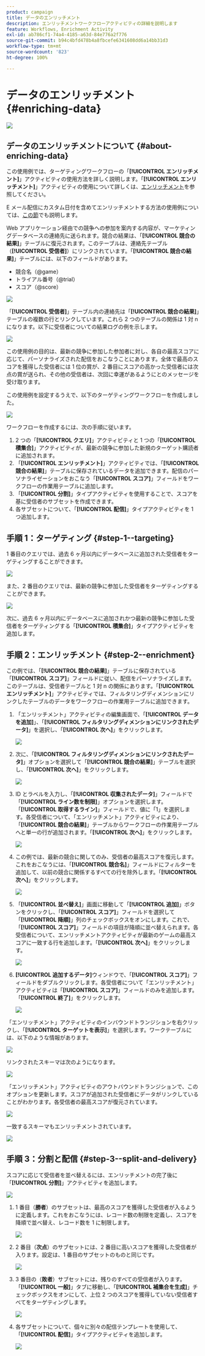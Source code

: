 ```yaml
---
product: campaign
title: データのエンリッチメント
description: エンリッチメントワークフローアクティビティの詳細を説明します
feature: Workflows, Enrichment Activity
exl-id: ab786cf1-74a4-4185-a63d-84e776a2f776
source-git-commit: b94c4bfd478b4a8fbcefe6341608dd6a14bb31d3
workflow-type: tm+mt
source-wordcount: '823'
ht-degree: 100%

---
```


# データのエンリッチメント{#enriching-data}

![](../../assets/common.svg)

## データのエンリッチメントについて {#about-enriching-data}

この使用例では、ターゲティングワークフローの「**[!UICONTROL エンリッチメント]**」アクティビティの使用方法を詳しく説明します。「**[!UICONTROL エンリッチメント]**」アクティビティの使用について詳しくは、[エンリッチメント](enrichment.md)を参照してください。

E メール配信にカスタム日付を含めてエンリッチメントする方法の使用例については、[この節](email-enrichment-with-custom-date-fields.md)でも説明します。

Web アプリケーション経由での競争への参加を案内する内容が、マーケティングデータベースの連絡先に送られます。競合の結果は、「**[!UICONTROL 競合の結果]**」テーブルに復元されます。このテーブルは、連絡先テーブル（**[!UICONTROL 受信者]**）にリンクされています。「**[!UICONTROL 競合の結果]**」テーブルには、以下のフィールドがあります。

* 競合名（@game）
* トライアル番号（@trial）
* スコア（@score）

![](assets/uc1_enrich_1.png)

「**[!UICONTROL 受信者]**」テーブル内の連絡先は「**[!UICONTROL 競合の結果]**」テーブルの複数の行とリンクしています。これら 2 つのテーブルの関係は 1 対 n になります。以下に受信者についての結果ログの例を示します。

![](assets/uc1_enrich_2.png)

この使用例の目的は、最新の競争に参加した参加者に対し、各自の最高スコアに応じて、パーソナライズされた配信をおこなうことにあります。全体で最高のスコアを獲得した受信者には 1 位の賞が、2 番目にスコアの高かった受信者には次点の賞が送られ、その他の受信者は、次回に幸運があるようにとのメッセージを受け取ります。

この使用例を設定するうえで、以下のターゲティングワークフローを作成しました。

![](assets/uc1_enrich_3.png)

ワークフローを作成するには、次の手順に従います。

1. 2 つの「**[!UICONTROL クエリ]**」アクティビティと 1 つの「**[!UICONTROL 積集合]**」アクティビティが、最新の競争に参加した新規のターゲット購読者に追加されます。
1. 「**[!UICONTROL エンリッチメント]**」アクティビティでは、「**[!UICONTROL 競合の結果]**」テーブルに保存されているデータを追加できます。配信のパーソナライゼーションをおこなう「**[!UICONTROL スコア]**」フィールドをワークフローの作業用テーブルに追加します。
1. 「**[!UICONTROL 分割]**」タイプアクティビティを使用することで、スコアを基に受信者のサブセットを作成できます。
1. 各サブセットについて、「**[!UICONTROL 配信]**」タイプアクティビティを 1 つ追加します。

## 手順 1：ターゲティング {#step-1--targeting}

1 番目のクエリでは、過去 6 ヶ月以内にデータベースに追加された受信者をターゲティングすることができます。

![](assets/uc1_enrich_4.png)

また、2 番目のクエリでは、最新の競争に参加した受信者をターゲティングすることができます。

![](assets/uc1_enrich_5.png)

次に、過去 6 ヶ月以内にデータベースに追加されかつ最新の競争に参加した受信者をターゲティングする「**[!UICONTROL 積集合]**」タイプアクティビティを追加します。

## 手順 2：エンリッチメント {#step-2--enrichment}

この例では、「**[!UICONTROL 競合の結果]**」テーブルに保存されている「**[!UICONTROL スコア]**」フィールドに従い、配信をパーソナライズします。このテーブルは、受信者テーブルと 1 対 n の関係にあります。「**[!UICONTROL エンリッチメント]**」アクティビティでは、フィルタリングディメンションにリンクしたテーブルのデータをワークフローの作業用テーブルに追加できます。

1. 「エンリッチメント」アクティビティの編集画面で、「**[!UICONTROL データを追加]**」、「**[!UICONTROL フィルタリングディメンションにリンクされたデータ]**」を選択し、「**[!UICONTROL 次へ]**」をクリックします。

   ![](assets/uc1_enrich_6.png)

1. 次に、「**[!UICONTROL フィルタリングディメンションにリンクされたデータ]**」オプションを選択して「**[!UICONTROL 競合の結果]**」テーブルを選択し、「**[!UICONTROL 次へ]**」をクリックします。

   ![](assets/uc1_enrich_7.png)

1. ID とラベルを入力し、「**[!UICONTROL 収集されたデータ]**」フィールドで「**[!UICONTROL ライン数を制限]**」オプションを選択します。「**[!UICONTROL 取得するライン]**」フィールドで、値に「1」を選択します。各受信者について、「エンリッチメント」アクティビティにより、「**[!UICONTROL 競合の結果]**」テーブルからワークフローの作業用テーブルへと単一の行が追加されます。「**[!UICONTROL 次へ]**」をクリックします。

   ![](assets/uc1_enrich_8.png)

1. この例では、最新の競合に関してのみ、受信者の最高スコアを復元します。これをおこなうには、「**[!UICONTROL 競合名]**」フィールドにフィルターを追加して、以前の競合に関係するすべての行を除外します。「**[!UICONTROL 次へ]**」をクリックします。

   ![](assets/uc1_enrich_9.png)

1. 「**[!UICONTROL 並べ替え]**」画面に移動して「**[!UICONTROL 追加]**」ボタンをクリックし、「**[!UICONTROL スコア]**」フィールドを選択して「**[!UICONTROL 降順]**」列のチェックボックスをオンにします。これで、「**[!UICONTROL スコア]**」フィールドの項目が降順に並べ替えられます。各受信者について、エンリッチメントアクティビティが最新のゲームの最高スコアに一致する行を追加します。「**[!UICONTROL 次へ]**」をクリックします。

   ![](assets/uc1_enrich_10.png)

1. **[!UICONTROL 追加するデータ]**&#x200B;ウィンドウで、「**[!UICONTROL スコア]**」フィールドをダブルクリックします。各受信者について「エンリッチメント」アクティビティは「**[!UICONTROL スコア]**」フィールドのみを追加します。「**[!UICONTROL 終了]**」をクリックします。

   ![](assets/uc1_enrich_11.png)

「エンリッチメント」アクティビティのインバウンドトランジションを右クリックし、「**[!UICONTROL ターゲットを表示]**」を選択します。ワークテーブルには、以下のような情報があります。


![](assets/uc1_enrich_13.png)

リンクされたスキーマは次のようになります。

![](assets/uc1_enrich_15.png)

「エンリッチメント」アクティビティのアウトバウンドトランジションで、このオプションを更新します。スコアが追加された受信者にデータがリンクしていることがわかります。各受信者の最高スコアが復元されています。

![](assets/uc1_enrich_12.png)

一致するスキーマもエンリッチメントされています。

![](assets/uc1_enrich_14.png)

## 手順 3：分割と配信 {#step-3--split-and-delivery}

スコアに応じて受信者を並べ替えるには、エンリッチメントの完了後に「**[!UICONTROL 分割]**」アクティビティを追加します。

![](assets/uc1_enrich_18.png)

1. 1 番目（**勝者**）のサブセットは、最高のスコアを獲得した受信者が入るように定義します。これをおこなうには、レコード数の制限を定義し、スコアを降順で並べ替え、レコード数を 1 に制限します。

   ![](assets/uc1_enrich_16.png)

1. 2 番目（**次点**）のサブセットには、2 番目に高いスコアを獲得した受信者が入ります。設定は、1 番目のサブセットのものと同じです。

   ![](assets/uc1_enrich_17.png)

1. 3 番目の（**敗者**）サブセットには、残りのすべての受信者が入ります。「**[!UICONTROL 一般]**」タブに移動し、「**[!UICONTROL 補集合を生成]**」チェックボックスをオンにして、上位 2 つのスコアを獲得していない受信者すべてをターゲティングします。

   ![](assets/uc1_enrich_19.png)

1. 各サブセットについて、個々に別々の配信テンプレートを使用して、「**[!UICONTROL 配信]**」タイプアクティビティを追加します。

   ![](assets/uc1_enrich_20.png)
